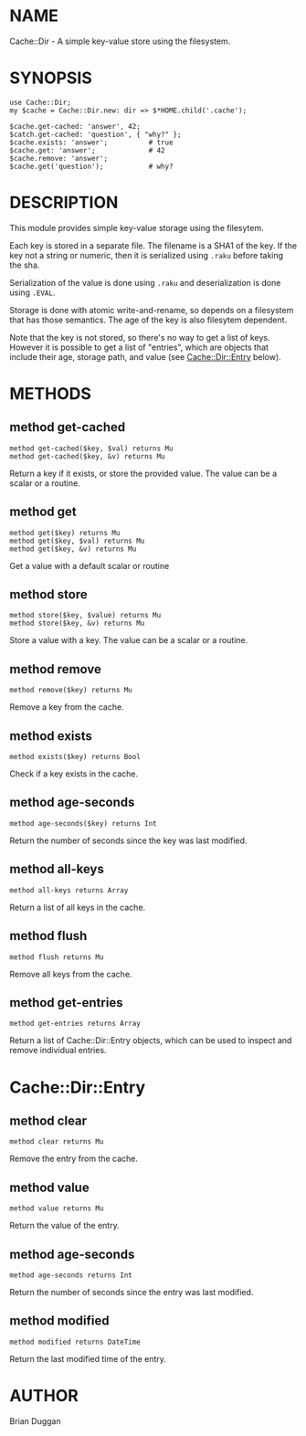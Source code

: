 NAME
====

Cache::Dir - A simple key-value store using the filesystem.

SYNOPSIS
========

    use Cache::Dir;
    my $cache = Cache::Dir.new: dir => $*HOME.child('.cache');

    $cache.get-cached: 'answer', 42;
    $catch.get-cached: 'question', { "why?" };
    $cache.exists: 'answer';          # true
    $cache.get: 'answer';             # 42
    $cache.remove: 'answer';
    $cache.get('question');           # why?

DESCRIPTION
===========

This module provides simple key-value storage using the filesytem.

Each key is stored in a separate file. The filename is a SHA1 of the key. If the key not a string or numeric, then it is serialized using `.raku` before taking the sha.

Serialization of the value is done using `.raku` and deserialization is done using `.EVAL`.

Storage is done with atomic write-and-rename, so depends on a filesystem that has those semantics. The age of the key is also filesytem dependent.

Note that the key is not stored, so there's no way to get a list of keys. However it is possible to get a list of "entries", which are objects that include their age, storage path, and value (see [Cache::Dir::Entry](Cache::Dir::Entry) below).

METHODS
=======

method get-cached
-----------------

    method get-cached($key, $val) returns Mu
    method get-cached($key, &v) returns Mu

Return a key if it exists, or store the provided value. The value can be a scalar or a routine.

method get
----------

    method get($key) returns Mu
    method get($key, $val) returns Mu
    method get($key, &v) returns Mu

Get a value with a default scalar or routine

method store
------------

    method store($key, $value) returns Mu
    method store($key, &v) returns Mu

Store a value with a key. The value can be a scalar or a routine.

method remove
-------------

    method remove($key) returns Mu

Remove a key from the cache.

method exists
-------------

    method exists($key) returns Bool

Check if a key exists in the cache.

method age-seconds
------------------

    method age-seconds($key) returns Int

Return the number of seconds since the key was last modified.

method all-keys
---------------

    method all-keys returns Array

Return a list of all keys in the cache.

method flush
------------

    method flush returns Mu

Remove all keys from the cache.

method get-entries
------------------

    method get-entries returns Array

Return a list of Cache::Dir::Entry objects, which can be used to inspect and remove individual entries.

Cache::Dir::Entry
=================

method clear
------------

    method clear returns Mu

Remove the entry from the cache.

method value
------------

    method value returns Mu

Return the value of the entry.

method age-seconds
------------------

    method age-seconds returns Int

Return the number of seconds since the entry was last modified.

method modified
---------------

    method modified returns DateTime

Return the last modified time of the entry.

AUTHOR
======

Brian Duggan


